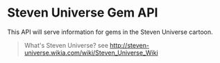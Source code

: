 # Steven Universe Gem API
This API will serve information for gems in the Steven Universe cartoon.

> What's Steven Universe?
> see http://steven-universe.wikia.com/wiki/Steven_Universe_Wiki
